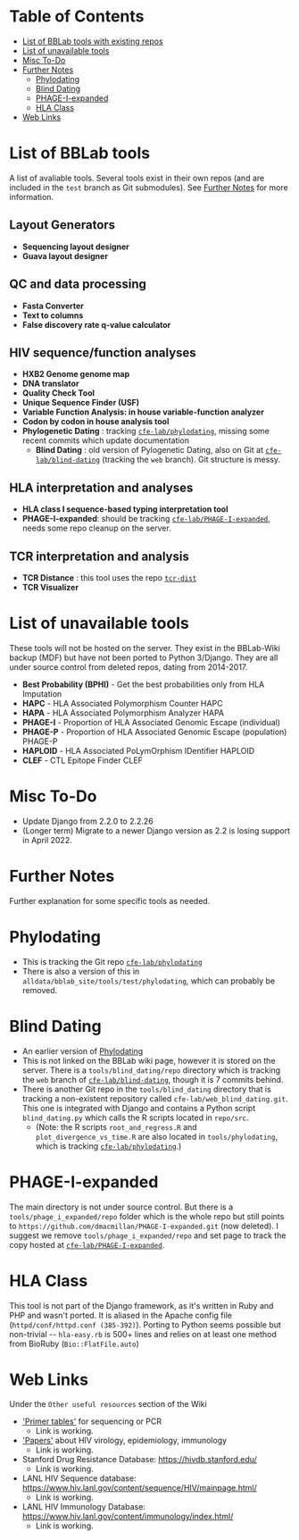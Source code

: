 # Table of Contents

- [List of BBLab tools with existing repos](#list-of-bblab-tools-with-existing-repos)
- [List of unavailable tools](#list-of-unavailable-tools)
- [Misc To-Do](#misc-to-do)
- [Further Notes](#further-notes)
    - [Phylodating](#phlodating)
    - [Blind Dating](#blind-dating) 
    - [PHAGE-I-expanded](#phage-i-expanded)
    - [HLA Class](#hla-class)
- [Web Links](#web-links)


# List of BBLab tools

A list of avaliable tools. Several tools exist in their own repos (and are included in the `test` branch as Git submodules). See [Further Notes](#further-notes) for more information.

## Layout Generators

- __Sequencing layout designer__ 
- __Guava layout designer__ 

## QC and data processing

- __Fasta Converter__ 
- __Text to columns__ 
- __False discovery rate q-value calculator__ 


## HIV sequence/function analyses

- __HXB2 Genome genome map__
- __DNA translator__ 
- __Quality Check Tool__
- __Unique Sequence Finder (USF)__ 
- __Variable Function Analysis: in house variable-function analyzer__ 
- __Codon by codon in house analysis tool__ 
- __Phylogenetic Dating__ : tracking [`cfe-lab/phylodating`], missing some recent commits which update documentation
    - __Blind Dating__ : old version of Pylogenetic Dating, also on Git at [`cfe-lab/blind-dating`] (tracking the `web` branch). Git structure is messy.

[`cfe-lab/phylodating`]: https://github.com/cfe-lab/phylodating
[`cfe-lab/blind-dating`]: https://github.com/cfe-lab/blind-dating/tree/web


## HLA interpretation and analyses

- __HLA class I sequence-based typing interpretation tool__
- __PHAGE-I-expanded__: should be tracking [`cfe-lab/PHAGE-I-expanded`], needs some repo cleanup on the server.

[`cfe-lab/PHAGE-I-expanded`]: https://github.com/cfe-lab/PHAGE-I-expanded


## TCR interpretation and analysis   

- __TCR Distance__ : this tool uses the repo [`tcr-dist`]    
- __TCR Visualizer__ 

[`tcr-dist`]: https://github.com/phbradley/tcr-dist


# List of unavailable tools
These tools will not be hosted on the server. They exist in the BBLab-Wiki backup (MDF) but have not been ported to Python 3/Django. They are all under source control from deleted repos, dating from 2014-2017.
- __Best Probability (BPHI)__ - Get the best probabilities only from HLA Imputation 
- __HAPC__ - HLA Associated Polymorphism Counter HAPC
- __HAPA__ - HLA Associated Polymorphism Analyzer HAPA
- __PHAGE-I__ - Proportion of HLA Associated Genomic Escape (individual) 
- __PHAGE-P__ - Proportion of HLA Associated Genomic Escape (population) PHAGE-P
- __HAPLOID__ - HLA Associated PoLymOrphism IDentifier HAPLOID
- __CLEF__ - CTL Epitope Finder CLEF

# Misc To-Do

- Update Django from 2.2.0 to 2.2.26
- (Longer term) Migrate to a newer Django version as 2.2 is losing support in April 2022.

# Further Notes

Further explanation for some specific tools as needed.

# Phylodating
- This is tracking the Git repo [`cfe-lab/phylodating`]
- There is also a version of this in `alldata/bblab_site/tools/test/phylodating`, which can probably be removed.
# Blind Dating
- An earlier version of [Phylodating](#phlodating)
- This is not linked on the BBLab wiki page, however it is stored on the server. There is a `tools/blind_dating/repo` directory which is tracking the `web` branch of [`cfe-lab/blind-dating`], though it is 7 commits behind. 
- There is another Git repo in the `tools/blind_dating` directory that is tracking a non-existent repository called `cfe-lab/web_blind_dating.git`. This one is integrated with Django and contains a Python script `blind_dating.py` which calls the R scripts located in `repo/src`.
    - (Note: the R scripts `root_and_regress.R` and `plot_divergence_vs_time.R` are also located in `tools/phylodating`, which is tracking [`cfe-lab/phylodating`].)
    
[`cfe-lab/blind-dating`]: https://github.com/cfe-lab/blind-dating/tree/web
[`cfe-lab/phylodating`]: https://github.com/cfe-lab/phylodating


# PHAGE-I-expanded
The main directory is not under source control. But there is a `tools/phage_i_expanded/repo` folder which is the whole repo but still points to `https://github.com/dmacmillan/PHAGE-I-expanded.git` (now deleted). I suggest we remove `tools/phage_i_expanded/repo` and set page to track the copy hosted at [`cfe-lab/PHAGE-I-expanded`].

[`cfe-lab/PHAGE-I-expanded`]: https://github.com/cfe-lab/PHAGE-I-expanded

# HLA Class
This tool is not part of the Django framework, as it's written in Ruby and PHP and wasn't ported. It is aliased in the Apache config file (`httpd/conf/httpd.conf (385-392)`). Porting to Python seems possible but non-trivial -- `hla-easy.rb` is 500+ lines and relies on at least one method from BioRuby (`Bio::FlatFile.auto`)


# Web Links

Under the `Other useful resources` section of the Wiki

- ['Primer tables'] for sequencing or PCR
    - Link is working.
- ['Papers'] about HIV virology, epidemiology, immunology
    - Link is working.
- Stanford Drug Resistance Database: https://hivdb.stanford.edu/
    - Link is working.
- LANL HIV Sequence database: https://www.hiv.lanl.gov/content/sequence/HIV/mainpage.html/
    - Link is working.
- LANL HIV Immunology Database: https://www.hiv.lanl.gov/content/immunology/index.html/
    - Link is working.

['Primer tables']: https://bblab-hivresearchtools.ca/django/wiki/misc/primer-list/
['Papers']: https://bblab-hivresearchtools.ca/django/wiki/misc/papers/


